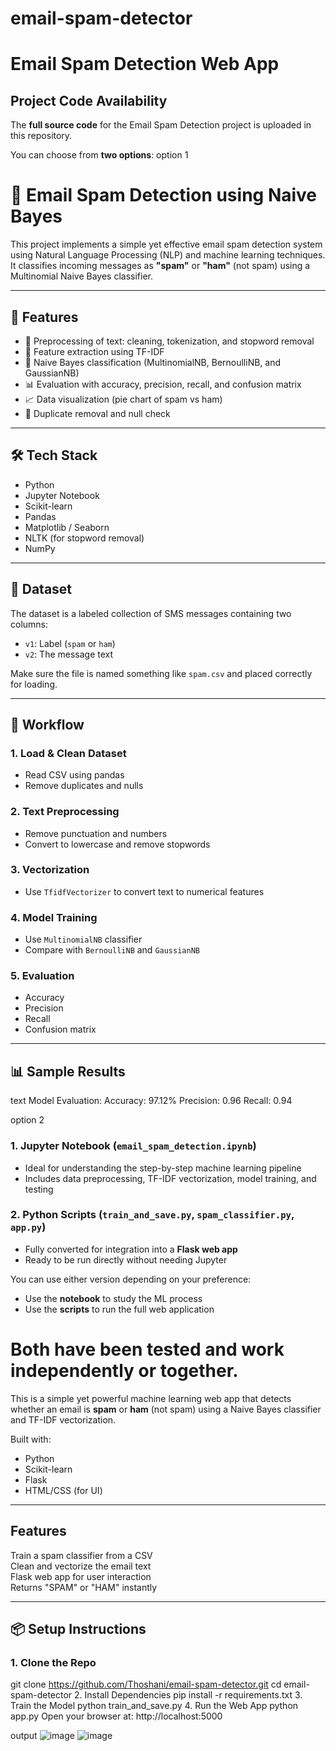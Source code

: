 # email-spam-detector
#  Email Spam Detection Web App


##  Project Code Availability

The **full source code** for the Email Spam Detection project is uploaded in this repository.

You can choose from **two options**:
option 1
# 📧 Email Spam Detection using Naive Bayes

This project implements a simple yet effective email spam detection system using Natural Language Processing (NLP) and machine learning techniques. It classifies incoming messages as **"spam"** or **"ham"** (not spam) using a Multinomial Naive Bayes classifier.

---

## 🚀 Features

- 📑 Preprocessing of text: cleaning, tokenization, and stopword removal
- 🧠 Feature extraction using TF-IDF
- 🤖 Naive Bayes classification (MultinomialNB, BernoulliNB, and GaussianNB)
- 📊 Evaluation with accuracy, precision, recall, and confusion matrix
- 📈 Data visualization (pie chart of spam vs ham)
- 🧹 Duplicate removal and null check

---

## 🛠️ Tech Stack

- Python
- Jupyter Notebook
- Scikit-learn
- Pandas
- Matplotlib / Seaborn
- NLTK (for stopword removal)
- NumPy

---

## 📂 Dataset

The dataset is a labeled collection of SMS messages containing two columns:

- `v1`: Label (`spam` or `ham`)
- `v2`: The message text

Make sure the file is named something like `spam.csv` and placed correctly for loading.

---

## 🧪 Workflow

### 1. **Load & Clean Dataset**
- Read CSV using pandas
- Remove duplicates and nulls

### 2. **Text Preprocessing**
- Remove punctuation and numbers
- Convert to lowercase and remove stopwords

### 3. **Vectorization**
- Use `TfidfVectorizer` to convert text to numerical features

### 4. **Model Training**
- Use `MultinomialNB` classifier
- Compare with `BernoulliNB` and `GaussianNB`

### 5. **Evaluation**
- Accuracy
- Precision
- Recall
- Confusion matrix

---

## 📊 Sample Results

text
Model Evaluation:
Accuracy:  97.12%
Precision: 0.96
Recall:    0.94

option 2
###  1. Jupyter Notebook (`email_spam_detection.ipynb`)
- Ideal for understanding the step-by-step machine learning pipeline
- Includes data preprocessing, TF-IDF vectorization, model training, and testing

###  2. Python Scripts (`train_and_save.py`, `spam_classifier.py`, `app.py`)
- Fully converted for integration into a **Flask web app**
- Ready to be run directly without needing Jupyter

You can use either version depending on your preference:
- Use the **notebook** to study the ML process
- Use the **scripts** to run the full web application

 Both have been tested and work independently or together.
===================================================================================================================================================================
This is a simple yet powerful machine learning web app that detects whether an email is **spam** or **ham** (not spam) using a Naive Bayes classifier and TF-IDF vectorization.

 Built with:
- Python
- Scikit-learn
- Flask
- HTML/CSS (for UI)

---

## Features

 Train a spam classifier from a CSV  
 Clean and vectorize the email text  
 Flask web app for user interaction  
 Returns "SPAM" or "HAM" instantly

---

## 📦 Setup Instructions

### 1. Clone the Repo

git clone https://github.com/Thoshani/email-spam-detector.git
cd email-spam-detector
2. Install Dependencies
pip install -r requirements.txt
3. Train the Model
python train_and_save.py
4. Run the Web App
python app.py
Open your browser at:
http://localhost:5000


output
![image](https://github.com/user-attachments/assets/d416e725-de1b-48e2-96b4-e8cc6885aef9)
![image](https://github.com/user-attachments/assets/7a2dc0e6-44dd-46ae-8323-ce7024772a81)


